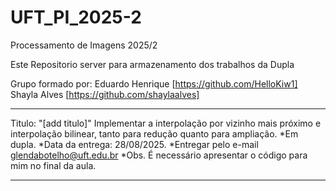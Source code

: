 # UFT_PI_2025-2
Processamento de Imagens 2025/2

Este Repositorio server para armazenamento dos trabalhos da Dupla

Grupo formado por:
Eduardo Henrique [https://github.com/HelloKiw1]
Shayla Alves [https://github.com/shaylaalves]

___

Titulo: "[add titulo]"
Implementar a interpolação por vizinho mais próximo e
interpolação bilinear, tanto para redução quanto para ampliação.
*Em dupla.
*Data da entrega: 28/08/2025.
*Entregar pelo e-mail glendabotelho@uft.edu.br
*Obs. É necessário apresentar o código para mim no final da aula.

____